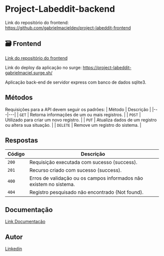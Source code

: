 # Project-Labeddit-backend

Link do repositório do frontend: https://github.com/gabrielmacieldev/project-labeddit-frontend

## 🗃️ Frontend
[Link do repositório do frontend](https://github.com/gabrielmacieldev/project-labeddit-frontend)

Link do deploy da aplicação no surge: https://project-labeddit-gabrielmaciel.surge.sh/

Aplicação back-end de servidor express com banco de dados sqlite3.

## Métodos
Requisições para a API devem seguir os padrões:
| Método | Descrição |
|---|---|
| `GET` | Retorna informações de um ou mais registros. |
| `POST` | Utilizado para criar um novo registro. |
| `PUT` | Atualiza dados de um registro ou altera sua situação. |
| `DELETE` | Remove um registro do sistema. |

## Respostas

| Código | Descrição |
|---|---|
| `200` | Requisição executada com sucesso (success).|
| `201` | Recurso criado com sucesso (success).|
| `400` | Erros de validação ou os campos informados não existem no sistema.|
| `404` | Registro pesquisado não encontrado (Not found).|


## Documentação
[Link Documentação](https://documenter.getpostman.com/view/24460918/2s93RZL9f1)

## Autor

 [Linkedin](https://www.linkedin.com/in/gabrielmacieldev/)

